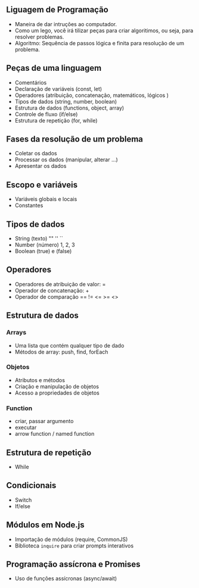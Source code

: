 ## Liguagem de Programação 
- Maneira de dar intruções ao computador.
- Como um lego, você irá tilizar peças para criar algoritimos, ou seja, para resolver problemas.
- Algoritmo: Sequência de passos lógica e finita para resolução de um problema. 

## Peças de uma linguagem
- Comentários
- Declaração de variáveis (const, let)
- Operadores (atribuição, concatenação, matemáticos, lógicos )
- Tipos de dados (string, number, boolean)
- Estrutura de dados (functions, object, array)
- Controle de fluxo (if/else)
- Estrutura de repetição (for, while)

## Fases da resolução de um problema
- Coletar os dados
- Processar os dados (manipular, alterar ...)
- Apresentar os dados

## Escopo e variáveis
- Variáveis globais e locais 
- Constantes

## Tipos de dados
- String (texto) "" '' ``
- Number (número) 1, 2, 3
- Boolean (true) e (false)

## Operadores 
- Operadores de atribuição de valor: =
- Operador de concatenação: +
- Operador de comparação == != <= >= <>

## Estrutura de dados
### Arrays
- Uma lista que contém qualquer tipo de dado
- Métodos de array: push, find, forEach

### Objetos
- Atributos e métodos
- Criação e manipulação de objetos
- Acesso a propriedades de objetos

### Function
- criar, passar argumento
- executar
- arrow function / named function


## Estrutura de repetição
- While

## Condicionais
- Switch
- If/else

## Módulos em Node.js
- Importação de módulos (require, CommonJS)
- Biblioteca `inquire` para criar prompts interativos

## Programação assícrona e Promises 
- Uso de funções assícronas (async/await)
